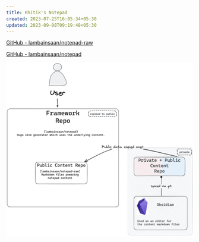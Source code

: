 ```yaml
---
title: Rhitik's Notepad
created: 2023-07-25T16:05:34+05:30
updated: 2023-09-08T09:19:48+05:30
---
```


[GitHub - lambainsaan/notepad-raw](https://github.com/lambainsaan/notepad-raw)


[GitHub - lambainsaan/notepad](https://github.com/lambainsaan/notepad)

![image](images/obsidian_vault_working.png)
